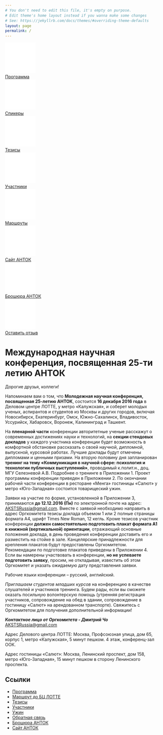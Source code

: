 ```yaml
---
# You don't need to edit this file, it's empty on purpose.
# Edit theme's home layout instead if you wanna make some changes
# See: https://jekyllrb.com/docs/themes/#overriding-theme-defaults
layout: page
permalink: /
---
```

<div class="metro_cont">
	<div class="row">
		<div class="col-xs-6 col-md-3">
			<div class="metro metro_program">
				<a href="/program"><img src="/metro/program.png"/></a>
				<div class="metro_title"><a href="/program">Программа</a></div>
			</div>
		</div>
		<div class="col-xs-6 col-md-3">
			<div class="metro metro_speaker">
				<a href="/bio"><img src="/metro/speaker.png"/></a>
				<div class="metro_title"><a href="/bio">Спикеры</a></div>
			</div>
		</div>
		<div class="col-xs-6 col-md-3">
			<div class="metro metro_tezis">
				<a href="/tezis"><img src="/metro/tezis.png"/></a>
				<div class="metro_title"><a href="/tezis">Тезисы</a></div>
			</div>
		</div>
		<div class="col-xs-6 col-md-3">
			<div class="metro metro_participant">
				<a href="/participants"><img src="/metro/participant.png"/></a>
				<div class="metro_title"><a href="/participants">Участники</a></div>
			</div>
		</div>
	</div>
	<div class="row">
		<div class="col-xs-6 col-md-3">
			<div class="metro metro_route">
				<a href="/route"><img src="/metro/route.png"/></a>
				<div class="metro_title"><a href="/route">Маршруты</a></div>
			</div>
		</div>
		<div class="col-xs-6 col-md-3">
			<div class="metro metro_site">
				<a href="http://www.aksts.ru/"><img src="/metro/site.png"/></a>
				<div class="metro_title"><a href="http://www.aksts.ru/">Сайт АНТОК</a></div>
			</div>
		</div>
		<div class="col-xs-6 col-md-3">
			<div class="metro metro_broshure">
				<a href="/files/Broschure_AKSTS_rus_compressed.pdf"><img src="/metro/broshure.png"/></a>
				<div class="metro_title"><a href="/files/Broschure_AKSTS_rus_compressed.pdf">Брошюра АНТОК</a></div>
			</div>
		</div>
		<div class="col-xs-6 col-md-3">
			<div class="metro metro_feedback">
				<a href="/feedback"><img src="/metro/feedback.png"/></a>
				<div class="metro_title"><a href="/feedback">Оставить отзыв</a></div>
			</div>
		</div>
	</div>
</div>

<h1 class="home">Международная научная конференция, посвященная 25-ти летию АНТОК</h1>

Дорогие друзья, коллеги!

Напоминаем вам о том, что **Молодежная научная конференция, посвященная 25-летию АНТОК**, состоится **16 декабря 2016 года** в Деловом центре ЛОТТЕ, у метро «Калужская», и соберет молодых ученых, аспирантов и студентов из Москвы и других городов, включая Новосибирск, Екатеринбург, Омск, Южно-Сахалинск, Владивосток, Уссурийск, Хабаровск, Воронеж, Калининград и Ташкент.

На **пленарной части** конференции авторитетные ученые расскажут о современных достижениях науки и технологий, на **секции стендовых докладов** у каждого участника конференции будет возможность в комфортной обстановке рассказать о своей научной, дипломной, выпускной, курсовой работах. Лучшие доклады будут отмечены дипломами и ценными призами. На вторую половину дня запланирован **тренинг на тему «Коммуникация в научной сфере: психология и технологии публичных выступлений»**, проводимый к.полит.н., доц. МГУ Селезневой А.В. Подробнее о тренинге в Приложении 1. Проект программы конференции приведен в Приложении 2. По окончании рабочей части конференции в ресторане «Менга» гостиницы «Салют» у метро «Юго-Западная» состоится товарищеский ужин.

Заявки на участие по форме, установленной в Приложении 3, принимаются **до 12.12.2016 (Пн)** по электронной почте на адрес: [AKSTSRussia@gmail.com](mailto:AKSTSRussia@gmail.com). Вместе с заявкой необходимо направить в адрес Оргкомитета тезисы доклада объемом 1 или 2 полные страницы формата А4, шрифт Times New Roman, 12 кегль. Кроме тезисов участник конференции **должен самостоятельно подготовить плакат формата А1 в книжной (вертикальной) ориентации**, отражающий основные положения доклада, в день проведения конференции доставить его и разместить на стойке в зале. Канцелярские принадлежности для крепления плакатов будут предоставлены Оргкомитетом. Рекомендации по подготовке плакатов приведены в Приложении 4. Если вы намерены участвовать в конференции, **но не успеваете подготовить заявку**, просим, не откладывая, известить об этом Оргкомитет и указать ожидаемую дату представления заявки.

Рабочие языки конференции – русский, английский.

*Приглашаем студентов младших курсов* на конференцию в качестве слушателей и участников тренинга. Будем рады, если вы сможете оказать посильную волонтерскую помощь (утренняя регистрация участников, сопровождение на обед в здании, сопровождение в гостиницу «Салют» на арендованном транспорте). Свяжитесь с Оргкомитетом для получения дополнительной информации! 

***Контактное лицо от Оргкомитета - Дмитрий Чо*** AKSTSRussia@gmail.com

Адрес Делового центра ЛОТТЕ: Москва, Профсоюзная улица, дом 65, корпус 1, метро «Калужская», 5 минут пешком. 4 этаж, конференц-зал ООК.

Адрес гостиницы «Салют»: Москва, Ленинский проспект, дом 158, метро «Юго-Западная», 15 минут пешком в сторону Ленинского проспекта.

## Ссылки

* [Программа](/program)
* [Маршрут до БЦ ЛОТТЕ](route)
* [Тезисы](/tezis)
* [Участники](/bio)
* [Ужин](/dinner)
* [Обратная связь](/feedback)
* [Брошюра АНТОК](/files/Broschure_AKSTS_rus_compressed.pdf)
* [Сайт АНТОК](http://www.aksts.ru)
